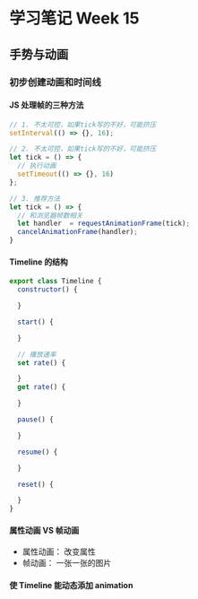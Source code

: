 # 学习笔记 Week 15
## 手势与动画

### 初步创建动画和时间线

#### JS 处理帧的三种方法

```js
// 1. 不太可控，如果tick写的不好，可能挤压
setInterval(() => {}, 16);

// 2. 不太可控，如果tick写的不好，可能挤压
let tick = () => {
  // 执行动画
  setTimeout(() => {}, 16)
};

// 3. 推荐方法
let tick = () => {
  // 和浏览器帧数相关
  let handler  = requestAnimationFrame(tick);
  cancelAnimationFrame(handler);
}
```
#### Timeline 的结构

```js
export class Timeline {
  constructor() {

  }

  start() {

  }

  // 播放速率
  set rate() {

  }
  get rate() {

  }

  pause() {

  }

  resume() {

  }

  reset() {

  }
}
```

#### 属性动画 VS 帧动画

* 属性动画： 改变属性
* 帧动画： 一张一张的图片

#### 使 Timeline 能动态添加 animation
